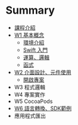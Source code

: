 # Summary

* [課程介紹](README.md)
* [W1 基本概念](w1.md)
  * [環境介紹](w1/mac.md)
  * [Swift 入門](w1/swiftbasic.md)
  * [運算、邏輯](w1/cal.md)
  * [函式](w1/function.md)
* [W2 介面設計、元件使用](w2-yuan.md)
  * [開啟專案](w2/open.md)
* W3 程式邏輯
* W4 專案實作
* W5 CocoaPods
* [W6 語言轉換、SDK範例](w6-sdk.md)
* 應用程式匯出

